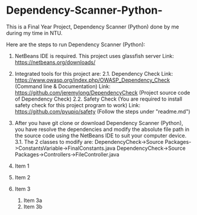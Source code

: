 # Dependency-Scanner-Python-
This is a Final Year Project, Dependency Scanner (Python) done by me during my time in NTU.

Here are the steps to run Dependency Scanner (Python):

1. NetBeans IDE is required. This project uses glassfish server
Link: https://netbeans.org/downloads/

2. Integrated tools for this project are:
   2.1. Dependency Check 
   Link: https://www.owasp.org/index.php/OWASP_Dependency_Check (Command line & Documentation)
   Link: https://github.com/jeremylong/DependencyCheck (Project source code of Dependency Check)
   2.2. Safety Check (You are required to install safety check for this project program to work)
   Link: https://github.com/pyupio/safety (Follow the steps under "readme.md")

3. After you have git clone or download Dependency Scanner (Python), you have resolve the dependencies and modify the absolute file path in the source code using the NetBeans IDE to suit your computer device.
   3.1. The 2 classes to modify are:
   DependencyCheck->Source Packages->ConstantsVariable->FinalConstants.java
   DependencyCheck->Source Packages->Controllers->FileController.java

1. Item 1
1. Item 2
1. Item 3
   1. Item 3a
   1. Item 3b
   
